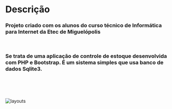 # Descrição
<h3>Projeto criado com os alunos do curso técnico de Informática para Internet da Etec de Miguelópolis</h3><br>
<h3>Se trata de uma aplicação de controle de estoque desenvolvida com PHP e Bootstrap. É um sistema simples que usa banco de dados Sqlite3.</h3> <br><br><br>

![layouts](https://user-images.githubusercontent.com/22870929/143963437-9918be9b-cd7a-4c58-a535-473cbe83f1e0.jpg)
